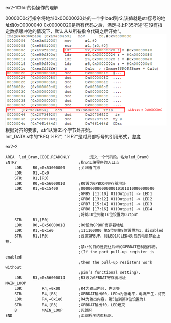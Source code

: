 ex2-1中ldr的伪操作的理解

0000000c行指令将地址0x00000020处的一个字load到r2,该值就是str标号的地址值0x00000040
0x00000020是所有代码之后，满足书上P35所述“在没有指定数据缓冲池的情况下，默认从从所有指令代码之后开始”。  
![](./ex2.1-1.PNG)  
根据对齐的要求，str1从第65个字节处开始。  
Init_DATA.s中的“BEQ %F2”, "%F2"是对局部标号的引用形式，[参考](http://www.cnblogs.com/hoys/archive/2010/12/01/1892578.html)  


ex2-2

	AREA  led_Bram,CODE,READONLY		;定义一个代码段，名为led_Bram0
	ENTRY							;指定汇编程序的入口点
		LDR		R0,=0x53000000		;关闭看门狗
		LDR		R1,=0x0
		STR		R1,[R0]
		LDR		R0,=0x56000010		;R0设为GPBCON寄存器地址
		LDR     R1,=0x15400			;00000000000000010101010000000000
									;GPB5 [11:10] 01(Output) -> LED1
									;GPB6 [13:12] 01(Output) -> LED2
									;GPB7 [15:14] 01(Output) -> LED3
									;GPB8 [17:16] 01(Output) -> LED4
									;将第10位到第16位设置为Output
		STR		R1,[R0]
		LDR		R0,=0x56000018		;R0设为GPBUP寄存器地址
		LDR     R1,=0x1e0			;111100000 第5位到第8位设置为1，disabled
		STR    	R1,[R0]             ;设置GPBUP，对LED1和LED4对应的电阻禁止上拉，
									;禁止的目的是要让后继的GPBDAT控制起作用。
									;(If the port pull-up register is enabled
									;then the pull-up resisters work without
									;pin’s functional setting).
		LDR		R3,=0x56000014		;R3设为GPBDAT寄存器地址
	MAIN_LOOP
		LDR     	R4,=0x00		;R4为输出内容，先灭等
		STR     	R4,[R3]			;GPBDAT输出00，LEDn为低电平，电流产生，灯亮
		LDR     	R4,=0x1e0		;R4为输出内容，第5位到第8位设置为1
		STR     	R4,[R3]			;GPBDAT输出f0，LED熄灭
		B       	MAIN_LOOP		;死循环
	END								;汇编程序结束标识。


